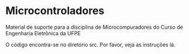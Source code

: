 # Microcontroladores
Material de suporte para a disciplina de Microcompuradores do Curso de Engenharia Eletrônica da UFPE

O código encontra-se no diretório src.  Por favor, veja as instruções lá.
